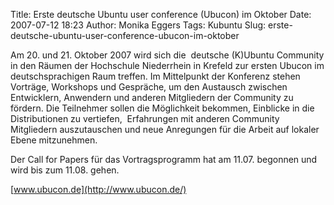 Title: Erste deutsche Ubuntu user conference (Ubucon) im Oktober
Date: 2007-07-12 18:23
Author: Monika Eggers
Tags: Kubuntu
Slug: erste-deutsche-ubuntu-user-conference-ubucon-im-oktober

Am 20. und 21. Oktober 2007 wird sich die  deutsche (K)Ubuntu Community
in den Räumen der Hochschule Niederrhein in Krefeld zur ersten Ubucon im
deutschsprachigen Raum treffen. Im Mittelpunkt der Konferenz stehen
Vorträge, Workshops und Gespräche, um den Austausch zwischen
Entwicklern, Anwendern und anderen Mitgliedern der Community zu fördern.
Die Teilnehmer sollen die Möglichkeit bekommen, Einblicke in die
Distributionen zu vertiefen,  Erfahrungen mit anderen Community
Mitgliedern auszutauschen und neue Anregungen für die Arbeit auf lokaler
Ebene mitzunehmen.


Der Call for Papers für das Vortragsprogramm hat am 11.07. begonnen und
wird bis zum 11.08. gehen.


[www.ubucon.de](http://www.ubucon.de/)


<!--break--><!--break-->
